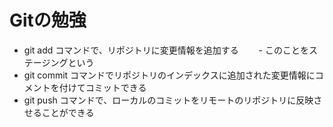 # Gitの勉強
- git add コマンドで、リポジトリに変更情報を追加する
　　- このことをステージングという
- git commit コマンドでリポジトリのインデックスに追加された変更情報にコメントを付けてコミットできる
- git push コマンドで、ローカルのコミットをリモートのリポジトリに反映させることができる
